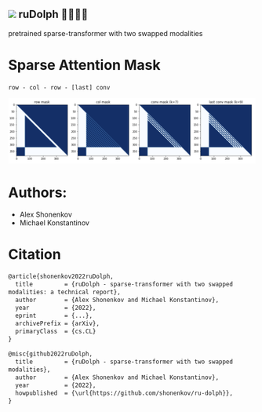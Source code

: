 ## <img src="https://raw.githubusercontent.com/shonenkov/ru-dolph/master/pics/rudolph.png?token=AHV2MCJMQUG6XNNBBGCVQM3B2HKB6" height="60"/> ruDolph 🎄🦌🧑‍🎄 
pretrained sparse-transformer with two swapped modalities

# Sparse Attention Mask
`row - col - row - [last] conv`

![](./pics/attention_masks.png)



# Authors: 

+ Alex Shonenkov
+ Michael Konstantinov

# Citation

```
@article{shonenkov2022ruDolph,
  title         = {ruDolph - sparse-transformer with two swapped modalities: a technical report},
  author        = {Alex Shonenkov and Michael Konstantinov},
  year          = {2022},
  eprint        = {...},
  archivePrefix = {arXiv},
  primaryClass  = {cs.CL}
}
```

```
@misc{github2022ruDolph,
  title         = {ruDolph - sparse-transformer with two swapped modalities},
  author        = {Alex Shonenkov and Michael Konstantinov},
  year          = {2022},
  howpublished  = {\url{https://github.com/shonenkov/ru-dolph}},
}
```
